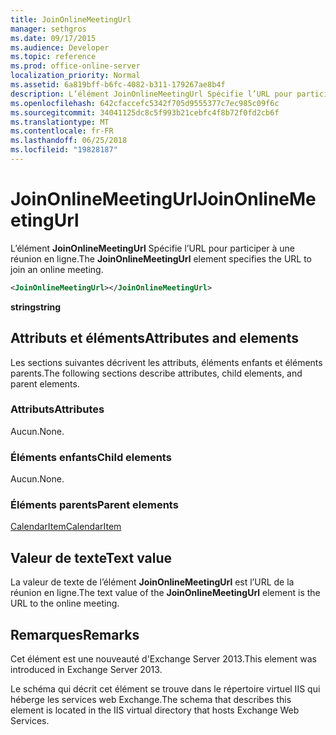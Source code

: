```yaml
---
title: JoinOnlineMeetingUrl
manager: sethgros
ms.date: 09/17/2015
ms.audience: Developer
ms.topic: reference
ms.prod: office-online-server
localization_priority: Normal
ms.assetid: 6a819bff-b6fc-4082-b311-179267ae8b4f
description: L’élément JoinOnlineMeetingUrl Spécifie l’URL pour participer à une réunion en ligne.
ms.openlocfilehash: 642cfaccefc5342f705d9555377c7ec985c09f6c
ms.sourcegitcommit: 34041125dc8c5f993b21cebfc4f8b72f0fd2cb6f
ms.translationtype: MT
ms.contentlocale: fr-FR
ms.lasthandoff: 06/25/2018
ms.locfileid: "19828187"
---
```

# <a name="joinonlinemeetingurl"></a><span data-ttu-id="5ef45-103">JoinOnlineMeetingUrl</span><span class="sxs-lookup"><span data-stu-id="5ef45-103">JoinOnlineMeetingUrl</span></span>

<span data-ttu-id="5ef45-104">L’élément **JoinOnlineMeetingUrl** Spécifie l’URL pour participer à une réunion en ligne.</span><span class="sxs-lookup"><span data-stu-id="5ef45-104">The **JoinOnlineMeetingUrl** element specifies the URL to join an online meeting.</span></span> 
  
```XML
<JoinOnlineMeetingUrl></JoinOnlineMeetingUrl>
```

 <span data-ttu-id="5ef45-105">**string**</span><span class="sxs-lookup"><span data-stu-id="5ef45-105">**string**</span></span>
## <a name="attributes-and-elements"></a><span data-ttu-id="5ef45-106">Attributs et éléments</span><span class="sxs-lookup"><span data-stu-id="5ef45-106">Attributes and elements</span></span>

<span data-ttu-id="5ef45-107">Les sections suivantes décrivent les attributs, éléments enfants et éléments parents.</span><span class="sxs-lookup"><span data-stu-id="5ef45-107">The following sections describe attributes, child elements, and parent elements.</span></span>
  
### <a name="attributes"></a><span data-ttu-id="5ef45-108">Attributs</span><span class="sxs-lookup"><span data-stu-id="5ef45-108">Attributes</span></span>

<span data-ttu-id="5ef45-109">Aucun.</span><span class="sxs-lookup"><span data-stu-id="5ef45-109">None.</span></span>
  
### <a name="child-elements"></a><span data-ttu-id="5ef45-110">Éléments enfants</span><span class="sxs-lookup"><span data-stu-id="5ef45-110">Child elements</span></span>

<span data-ttu-id="5ef45-111">Aucun.</span><span class="sxs-lookup"><span data-stu-id="5ef45-111">None.</span></span>
  
### <a name="parent-elements"></a><span data-ttu-id="5ef45-112">Éléments parents</span><span class="sxs-lookup"><span data-stu-id="5ef45-112">Parent elements</span></span>

[<span data-ttu-id="5ef45-113">CalendarItem</span><span class="sxs-lookup"><span data-stu-id="5ef45-113">CalendarItem</span></span>](calendaritem.md)
  
## <a name="text-value"></a><span data-ttu-id="5ef45-114">Valeur de texte</span><span class="sxs-lookup"><span data-stu-id="5ef45-114">Text value</span></span>

<span data-ttu-id="5ef45-115">La valeur de texte de l’élément **JoinOnlineMeetingUrl** est l’URL de la réunion en ligne.</span><span class="sxs-lookup"><span data-stu-id="5ef45-115">The text value of the **JoinOnlineMeetingUrl** element is the URL to the online meeting.</span></span> 
  
## <a name="remarks"></a><span data-ttu-id="5ef45-116">Remarques</span><span class="sxs-lookup"><span data-stu-id="5ef45-116">Remarks</span></span>

<span data-ttu-id="5ef45-117">Cet élément est une nouveauté d'Exchange Server 2013.</span><span class="sxs-lookup"><span data-stu-id="5ef45-117">This element was introduced in Exchange Server 2013.</span></span>
  
<span data-ttu-id="5ef45-118">Le schéma qui décrit cet élément se trouve dans le répertoire virtuel IIS qui héberge les services web Exchange.</span><span class="sxs-lookup"><span data-stu-id="5ef45-118">The schema that describes this element is located in the IIS virtual directory that hosts Exchange Web Services.</span></span>
  


